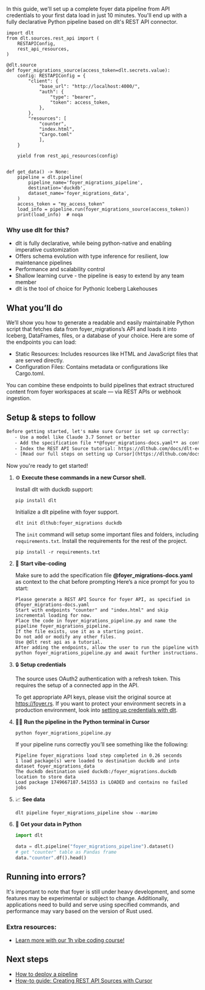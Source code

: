 In this guide, we'll set up a complete foyer data pipeline from API credentials to your first data load in just 10 minutes. You'll end up with a fully declarative Python pipeline based on dlt's REST API connector.

```python-outcome
import dlt
from dlt.sources.rest_api import (
    RESTAPIConfig,
    rest_api_resources,
)

@dlt.source
def foyer_migrations_source(access_token=dlt.secrets.value):
    config: RESTAPIConfig = {
        "client": {
            "base_url": "http://localhost:4000/",
            "auth": {
                "type": "bearer",
                "token": access_token,
            },
        },
        "resources": [
            "counter",
            "index.html",
            "Cargo.toml"
            ],
    }

    yield from rest_api_resources(config)


def get_data() -> None:
    pipeline = dlt.pipeline(
        pipeline_name='foyer_migrations_pipeline',
        destination='duckdb',
        dataset_name='foyer_migrations_data', 
    )
    access_token = "my_access_token"
    load_info = pipeline.run(foyer_migrations_source(access_token))
    print(load_info)  # noqa
```

### Why use dlt for this?

- dlt is fully declarative, while being python-native and enabling imperative customization
- Offers schema evolution with type inference for resilient, low maintenance pipelines
- Performance and scalability control
- Shallow learning curve - the pipeline is easy to extend by any team member
- dlt is the tool of choice for Pythonic Iceberg Lakehouses

## What you’ll do

We’ll show you how to generate a readable and easily maintainable Python script that fetches data from foyer_migrations’s API and loads it into Iceberg, DataFrames, files, or a database of your choice. Here are some of the endpoints you can load:

- Static Resources: Includes resources like HTML and JavaScript files that are served directly.
- Configuration Files: Contains metadata or configurations like Cargo.toml.

You can combine these endpoints to build pipelines that extract structured content from foyer workspaces at scale — via REST APIs or webhook ingestion.

## Setup & steps to follow

```default
Before getting started, let's make sure Cursor is set up correctly:
   - Use a model like Claude 3.7 Sonnet or better
   - Add the specification file **@foyer_migrations-docs.yaml** as context
   - Index the REST API Source tutorial: https://dlthub.com/docs/dlt-ecosystem/verified-sources/rest_api/ and add it to context as **@dlt rest api**
   - [Read our full steps on setting up Cursor](https://dlthub.com/docs/dlt-ecosystem/llm-tooling/cursor-restapi#23-configuring-cursor-with-documentation)
```

Now you're ready to get started! 

1. ⚙️ **Execute these commands in a new Cursor shell.**
    
    Install dlt with duckdb support:
    ```shell
    pip install dlt
    ```

    Initialize a dlt pipeline with foyer support.
    ```shell
    dlt init dlthub:foyer_migrations duckdb
    ```

    The `init` command will setup some important files and folders, including `requirements.txt`. Install the requirements for the rest of the project.
    ```shell
    pip install -r requirements.txt
    ```
    
2. 🤠 **Start vibe-coding**
    
    Make sure to add the specification file **@foyer_migrations-docs.yaml** as context to the chat before prompting
    Here’s a nice prompt for you to start: 
    
    ```prompt
    Please generate a REST API Source for foyer API, as specified in @foyer_migrations-docs.yaml 
    Start with endpoints "counter" and "index.html" and skip incremental loading for now. 
    Place the code in foyer_migrations_pipeline.py and name the pipeline foyer_migrations_pipeline. 
    If the file exists, use it as a starting point. 
    Do not add or modify any other files. 
    Use @dlt rest api as a tutorial. 
    After adding the endpoints, allow the user to run the pipeline with python foyer_migrations_pipeline.py and await further instructions.
    ```

    
3. 🔒 **Setup credentials** 
    
    The source uses OAuth2 authentication with a refresh token. This requires the setup of a connected app in the API.
    
    To get appropriate API keys, please visit the original source at https://foyer.rs.
    If you want to protect your environment secrets in a production environment, look into [setting up credentials with dlt](https://dlthub.com/docs/walkthroughs/add_credentials).
    
4. 🏃‍♀️ **Run the pipeline in the Python terminal in Cursor**
    
    ```shell
    python foyer_migrations_pipeline.py
    ```
    
    If your pipeline runs correctly you’ll see something like the following:
    
    ```shell
    Pipeline foyer_migrations load step completed in 0.26 seconds
    1 load package(s) were loaded to destination duckdb and into dataset foyer_migrations_data
    The duckdb destination used duckdb:/foyer_migrations.duckdb location to store data
    Load package 1749667187.541553 is LOADED and contains no failed jobs
    ```
    
5. 📈 **See data**
    
    ```shell
    dlt pipeline foyer_migrations_pipeline show --marimo
    ```
    
6. 🐍 **Get your data in Python**
    
    ```python
    import dlt

   data = dlt.pipeline("foyer_migrations_pipeline").dataset()
   # get "counter" table as Pandas frame
   data."counter".df().head()
    ```

## Running into errors?

It's important to note that foyer is still under heavy development, and some features may be experimental or subject to change. Additionally, applications need to build and serve using specified commands, and performance may vary based on the version of Rust used.

### Extra resources:

- [Learn more with our 1h vibe coding course!](https://www.youtube.com/watch?v=GGid70rnJuM)

## Next steps

- [How to deploy a pipeline](https://dlthub.com/docs/walkthroughs/deploy-a-pipeline)
- [How-to guide: Creating REST API Sources with Cursor](https://dlthub.com/docs/dlt-ecosystem/llm-tooling/cursor-restapi)